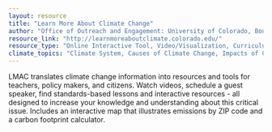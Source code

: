 ```yaml
---
layout: resource
title: "Learn More About Climate Change"
author: "Office of Outreach and Engagement: University of Colorado, Boulder"
resource_link: "http://learnmoreaboutclimate.colorado.edu/"
resource_type: "Online Interactive Tool, Video/Visualization, Curriculum, Website, Publication"
climate_topics: "Climate System, Causes of Climate Change, Impacts of Climate Change, Mitigation, Adaptation"
---
```


LMAC translates climate change information into resources and tools for teachers, policy makers, and citizens. Watch videos, schedule a guest speaker, find standards-based lessons and interactive resources - all designed to increase your knowledge and understanding about this critical issue. Includes an interactive map that illustrates emissions by ZIP code and a carbon footprint calculator.